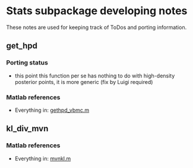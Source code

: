 # Stats subpackage developing notes

These notes are used for keeping track of ToDos and porting information.

## get_hpd

### Porting status
- this point this function per se has nothing to do with high-density posterior points, it is more generic (fix by Luigi required)

### Matlab references
-  Everything in: [gethpd_vbmc.m](https://github.com/acerbilab/vbmc/blob/master/misc/gethpd_vbmc.m)

## kl_div_mvn

### Matlab references
-  Everything in: [mvnkl.m](https://github.com/acerbilab/vbmc/blob/master/shared/mvnkl.m)
